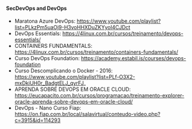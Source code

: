 #### SecDevOps and DevOps

- Maratona Azure DevOps: https://www.youtube.com/playlist?list=PLkzPm5uaOj9-H3voHHXDuZKYyoI4CJDct
- DevOps Essentials: https://4linux.com.br/cursos/treinamento/devops-essentials/
- CONTAINERS FUNDAMENTALS: https://4linux.com.br/cursos/treinamento/containers-fundamentals/
- Curso DevOps Foundation: https://academy.estabil.is/courses/devops-foundation
- Curso Descomplicando o Docker - 2016: https://www.youtube.com/playlist?list=PLf-O3X2-mxDkiUH0r_BadgtELJ_qyrFJ_
- APRENDA SOBRE DEVOPS EM ORACLE CLOUD: https://eucapacito.com.br/cursos/programacao/treinamento-explorer-oracle-aprenda-sobre-devops-em-oracle-cloud/
- DevOps - Nano Curso Fiap: https://on.fiap.com.br/local/salavirtual/conteudo-video.php?c=3915&id=114293
